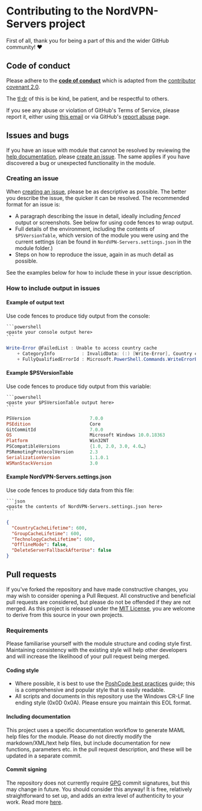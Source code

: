 # Contributing to the NordVPN-Servers project

First of all, thank you for being a part of this and the wider GitHub community! :heart:

## Code of conduct

Please adhere to the **[code of conduct][code of conduct]** which is
 adapted from the [contributor covenant 2.0][cc2].

The [tl;dr][tldr] of this is be kind, be patient, and be respectful to others.

If you see any abuse or violation of GitHub's Terms of Service, please report
it, either using [this email][email] or via GitHub's
[report abuse][github report] page.

## Issues and bugs

If you have an issue with module that cannot be resolved by reviewing the
 [help documentation][help index], please [create an issue][create issue].
 The same applies if you have discovered a bug or unexpected functionality in
 the module.

### Creating an issue

When [creating an issue][create issue], please be as descriptive as possible.
The better you describe the issue, the quicker it can be resolved. The
recommended format for an issue is:

- A paragraph describing the issue in detail, ideally including *fenced* output
  or screenshots. See below for using code fences to wrap output.
- Full details of the environment, including the contents of `$PSVersionTable`,
  which version of the module you were using and the current settings (can be
  found in `NordVPN-Servers.settings.json` in the module folder.)
- Steps on how to reproduce the issue, again in as much detail as possible.

See the examples below for how to include these in your
issue description.

### How to include output in issues

#### Example of output text

Use code fences to produce tidy output from the console:

~~~
```powershell
<paste your console output here>
```
~~~

~~~powershell
Write-Error @FailedList : Unable to access country cache
    + CategoryInfo          : InvalidData: (:) [Write-Error], Country cache not expired but empty
    + FullyQualifiedErrorId : Microsoft.PowerShell.Commands.WriteErrorException
~~~

#### Example $PSVersionTable

Use code fences to produce tidy output from this variable:
~~~
```powershell
<paste your $PSVersionTable output here>
```
~~~

~~~powershell
PSVersion                      7.0.0
PSEdition                      Core
GitCommitId                    7.0.0
OS                             Microsoft Windows 10.0.18363
Platform                       Win32NT
PSCompatibleVersions           {1.0, 2.0, 3.0, 4.0…}
PSRemotingProtocolVersion      2.3
SerializationVersion           1.1.0.1
WSManStackVersion              3.0
~~~

#### Example NordVPN-Servers.settings.json

Use code fences to produce tidy data from this file:
~~~
```json
<paste the contents of NordVPN-Servers.settings.json here>
```
~~~

~~~json
{
  "CountryCacheLifetime": 600,
  "GroupCacheLifetime": 600,
  "TechnologyCacheLifetime": 600,
  "OfflineMode": false,
  "DeleteServerFallbackAfterUse": false
}
~~~

## Pull requests

If you've forked the repository and have made constructive changes, you may
 wish to consider opening a Pull Request. All constructive and beneficial pull
 requests are considered, but please do not be offended if they are not merged.
 As this project is released under the [MIT License][license], you are welcome
 to derive from this source in your own projects.

### Requirements

Please familiarise yourself with the module structure and coding style first.
Maintaining consistency with the existing style will help other developers and
will increase the likelihood of your pull request being merged.

#### Coding style

- Where possible, it is best to use the
  [PoshCode best practices][code style] guide; this is a comprehensive and
  popular style that is easily readable.
- All scripts and documents in this repository use the Windows CR-LF line
  ending style (0x0D 0x0A). Please ensure you maintain this EOL format.

#### Including documentation

This project uses a specific documentation workflow to generate MAML help files
 for the module. Please do not directly modify the markdown/XML/text help
 files, but include documentation for new functions, parameters etc. in the
 pull request description, and these will be updated in a separate commit.

#### Commit signing

The repository does not currently require [GPG][gpg] commit
 signatures, but this may change in future. You should consider this anyway!
 It is free, relatively straightforward to set up, and adds an extra level of
 authenticity to your work. Read more
 [here][git code signing].

[code of conduct]: ./CODE_OF_CONDUCT.md
[email]: mailto:thefreeman193@aol.co.uk
[github report]: https://github.com/contact/report-abuse
[help index]: .docs/INDEX.md
[create issue]: https://github.com/TheFreeman193/NordVPN-Servers/issues/new
[license]: ./LICENSE.md
[cc2]: https://www.contributor-covenant.org/version/2/0/code_of_conduct.html
[git code signing]: https://help.github.com/en/github/authenticating-to-github/signing-commits?algolia-query=signing
[code style]: https://poshcode.gitbooks.io/powershell-practice-and-style/content/
[tldr]: https://en.wiktionary.org/wiki/tl;dr
[gpg]: https://gnupg.org/
